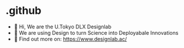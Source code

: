 # .github
- 👋 Hi, We are the U.Tokyo DLX Designlab
- 👀 We are using Design to turn Science into Deployabale Innovations
- 🔗 Find out more on: https://www.designlab.ac/

<!---
dlx-designlab-dev/dlx-designlab-dev is a ✨ special ✨ repository because its `README.md` (this file) appears on your GitHub profile.
You can click the Preview link to take a look at your changes.
--->
